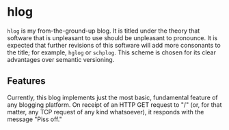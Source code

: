 hlog
====

`hlog` is my from-the-ground-up blog. It is titled under the theory that
software that is unpleasant to use should be unpleasant to pronounce. It is
expected that further revisions of this software will add more consonants to
the title; for example, `hglog` or `schplog`. This scheme is chosen for its
clear advantages over semantic versioning.

Features
--------

Currently, this blog implements just the most basic, fundamental feature of
any blogging platform. On receipt of an HTTP GET request to "/" (or, for that
matter, any TCP request of any kind whatsoever), it responds with the message
"Piss off."
